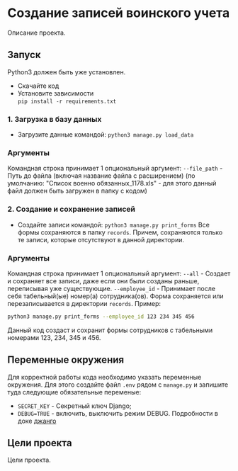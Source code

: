 # Создание записей воинского учета

Описание проекта.

## Запуск

Python3 должен быть уже установлен.

* Скачайте код
* Установите зависимости  
```pip install -r requirements.txt```

### 1. Загрузка в базу данных

* Загрузите данные командой:
```python3 manage.py load_data```

### Аргументы
Командная строка принимает 1 опциональный аргумент:
`--file_path` - Путь до файла (включая название файла с расширением) (по умолчанию: "Список военно обязанных_1178.xls" - для этого данный файл должен быть загружен в папку с кодом)

### 2. Создание и сохранение записей

* Создайте записи командой:
```python3 manage.py print_forms```
Все формы сохраняются в папку `records`. Причем, сохраняются только те записи, которые отсутствуют в данной директории.

### Аргументы
Командная строка принимает 1 опциональный аргумент:
`--all` - Создает и сохраняет все записи, даже если они были созданы раньше, переписывая уже существующие.
`--employee_id` - Принимает после себя табельный(ые) номер(а) сотрудника(ов). Форма сохраняется или перезаписывается в директории `records`.
Пример:  
```bash
python3 manage.py print_forms --employee_id 123 234 345 456
```  
Данный код создаст и сохранит формы сотрудников с табельными номерами 123, 234, 345 и 456.

## Переменные окружения

Для корректной работы кода необходимо указать переменные окружения. Для этого создайте файл `.env` рядом с `manage.py` и запишите туда следующие обязательные переменые:

* `SECRET_KEY` - Секретный ключ Django;
* `DEBUG=TRUE` - включить, выключить режим DEBUG. Подробности в доке [джанго](https://docs.djangoproject.com/en/4.0/ref/settings/)

## Цели проекта

Цели проекта.